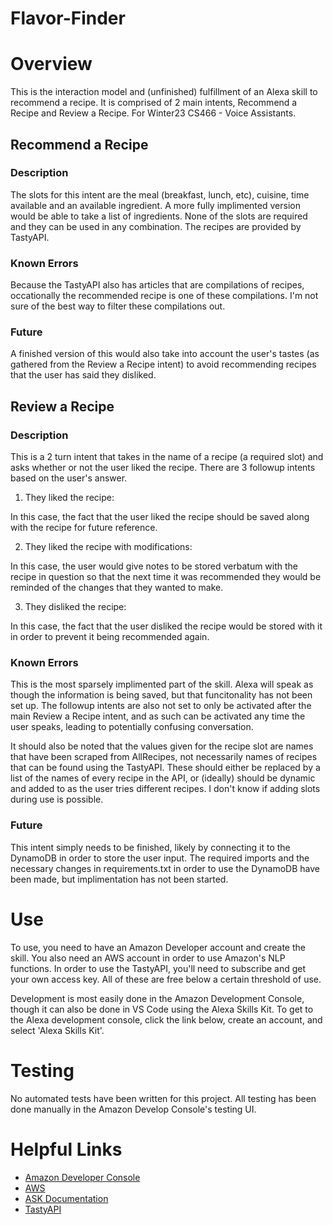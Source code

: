 # Flavor-Finder
# Overview
This is the interaction model and (unfinished) fulfillment of an Alexa skill to recommend a recipe. It is comprised of 2 main intents, Recommend a Recipe 
and Review a Recipe. For Winter23 CS466 - Voice Assistants.
## Recommend a Recipe
### Description
The slots for this intent are the meal (breakfast, lunch, etc), cuisine, time available and an available ingredient. A more fully implimented 
version would be able to take a list of ingredients. None of the slots are required and they can be used in any combination. The recipes are 
provided by TastyAPI. 
### Known Errors
Because the TastyAPI also has articles that are compilations of recipes, occationally the recommended recipe is one of these compilations. 
I'm not sure of the best way to filter these compilations out. 
### Future 
A finished version of this would also take into account the user's tastes (as gathered from the Review a Recipe intent) to avoid recommending
recipes that the user has said they disliked. 
## Review a Recipe
### Description
This is a 2 turn intent that takes in the name of a recipe (a required slot) and asks whether or not the user liked the recipe. 
There are 3 followup intents based on the user's answer.
1. They liked the recipe:

In this case, the fact that the user liked the recipe should be saved along with the recipe for future reference. 

2. They liked the recipe with modifications:

In this case, the user would give notes to be stored verbatum with the recipe in question so that the next time it was recommended they would be reminded
of the changes that they wanted to make.

3. They disliked the recipe:

In this case, the fact that the user disliked the recipe would be stored with it in order to prevent it being recommended again. 
### Known Errors
This is the most sparsely implimented part of the skill. Alexa will speak as though the information is being saved, but that funcitonality has not been set up. 
The followup intents are also not set to only be activated after the main Review a Recipe intent, and as such can be activated any time the user speaks, leading to 
potentially confusing conversation. 

It should also be noted that the values given for the recipe slot are names that have been scraped from AllRecipes, not necessarily names of recipes that can be 
found using the TastyAPI. These should either be replaced by a list of the names of every recipe in the API, or (ideally) should be dynamic and added to as the user tries different recipes. I don't know if adding slots during use is possible. 
### Future
This intent simply needs to be finished, likely by connecting it to the DynamoDB in order to store the user input. The required imports and the 
necessary changes in requirements.txt in order to use the DynamoDB have been made, but implimentation has not been started. 

# Use
To use, you need to have an Amazon Developer account and create the skill. You also need an AWS account in order to use Amazon's NLP functions. 
In order to use the TastyAPI, you'll need to subscribe and get your own access key. All of these are free below a certain threshold of use. 

Development is most easily done in the Amazon Development Console, though it can also be done in VS Code using the Alexa Skills Kit. To get to the Alexa 
development console, click the link below, create an account, and select 'Alexa Skills Kit'.
# Testing
No automated tests have been written for this project. All testing has been done manually in the Amazon Develop Console's testing UI. 
# Helpful Links
* [Amazon Developer Console](https://developer.amazon.com/dashboard)
* [AWS](https://aws.amazon.com/)
* [ASK Documentation](https://developer.amazon.com/en-US/docs/alexa/ask-overviews/what-is-the-alexa-skills-kit.html)
* [TastyAPI](https://rapidapi.com/apidojo/api/tasty)
